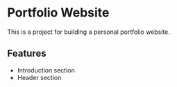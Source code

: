 # Portfolio Website
This is a project for building a personal portfolio website.

## Features
- Introduction section
- Header section